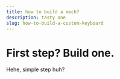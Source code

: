 ```yaml
---
title: how to build a mech?
description: tasty one
slug: how-to-build-a-custom-keyboard
---
```


# First step? Build one.

Hehe, simple step huh?
